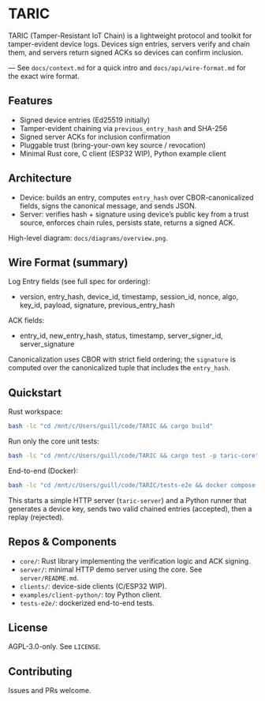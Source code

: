 # TARIC

TARIC (Tamper-Resistant IoT Chain) is a lightweight protocol and toolkit for tamper-evident device logs.
Devices sign entries, servers verify and chain them, and servers return signed ACKs so devices can confirm inclusion.

— See `docs/context.md` for a quick intro and `docs/api/wire-format.md` for the exact wire format.

## Features

- Signed device entries (Ed25519 initially)
- Tamper-evident chaining via `previous_entry_hash` and SHA-256
- Signed server ACKs for inclusion confirmation
- Pluggable trust (bring-your-own key source / revocation)
- Minimal Rust core, C client (ESP32 WIP), Python example client

## Architecture

- Device: builds an entry, computes `entry_hash` over CBOR-canonicalized fields, signs the canonical message, and sends JSON.
- Server: verifies hash + signature using device’s public key from a trust source, enforces chain rules, persists state, returns a signed ACK.

High-level diagram: `docs/diagrams/overview.png`.

## Wire Format (summary)

Log Entry fields (see full spec for ordering):
- version, entry_hash, device_id, timestamp, session_id, nonce, algo, key_id, payload, signature, previous_entry_hash

ACK fields:
- entry_id, new_entry_hash, status, timestamp, server_signer_id, server_signature

Canonicalization uses CBOR with strict field ordering; the `signature` is computed over the canonicalized tuple that includes the `entry_hash`.

## Quickstart

Rust workspace:
```bash
bash -lc "cd /mnt/c/Users/guill/code/TARIC && cargo build"
```

Run only the core unit tests:
```bash
bash -lc "cd /mnt/c/Users/guill/code/TARIC && cargo test -p taric-core"
```

End-to-end (Docker):
```bash
bash -lc "cd /mnt/c/Users/guill/code/TARIC/tests-e2e && docker compose -f compose.yml up --build --abort-on-container-exit"
```

This starts a simple HTTP server (`taric-server`) and a Python runner that generates a device key, sends two valid chained entries (accepted), then a replay (rejected).

## Repos & Components

- `core/`: Rust library implementing the verification logic and ACK signing.
- `server/`: minimal HTTP demo server using the core. See `server/README.md`.
- `clients/`: device-side clients (C/ESP32 WIP).
- `examples/client-python/`: toy Python client.
- `tests-e2e/`: dockerized end-to-end tests.

## License

AGPL-3.0-only. See `LICENSE`.

## Contributing

Issues and PRs welcome.
